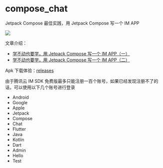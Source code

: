 # compose_chat

Jetpack Compose 最佳实践，用 Jetpack Compose 写一个 IM APP

![](https://user-images.githubusercontent.com/30774063/221415412-57eb8da5-e85c-4409-9a0f-37df11f71a70.gif)

文章介绍：

- [学不动也要学，用 Jetpack Compose 写一个 IM APP（一）](https://juejin.cn/post/6991429231821684773)
- [学不动也要学，用 Jetpack Compose 写一个 IM APP（二）](https://juejin.cn/post/7028397244894330917)

Apk 下载体验：[releases](https://github.com/leavesCZY/compose_chat/releases)

由于腾讯云 IM SDK 免费版最多只能注册一百个账号，如果已经发现注册不了的话，可以使用以下几个账号进行登录

- Android
- Google
- Apple
- Jetpack
- Compose
- Chat
- Flutter
- Java
- Kotlin
- Dart
- Admin
- Hello
- Test
